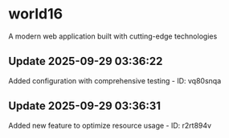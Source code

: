 # world16
A modern web application built with cutting-edge technologies

## Update 2025-09-29 03:36:22
Added configuration with comprehensive testing - ID: vq80snqa


## Update 2025-09-29 03:36:31
Added new feature to optimize resource usage - ID: r2rt894v

